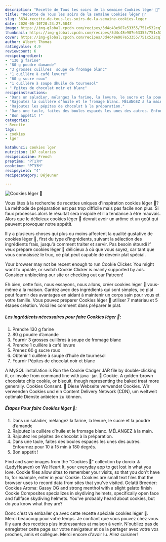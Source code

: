 ```yaml
---
description: "Recette de Tous les soirs de la semaine Cookies léger 🍪"
title: "Recette de Tous les soirs de la semaine Cookies léger 🍪"
slug: 3634-recette-de-tous-les-soirs-de-la-semaine-cookies-leger
date: 2020-05-10T20:23:27.504Z
image: https://img-global.cpcdn.com/recipes/3d4c48e907e53355/751x532cq70/cookies-leger-🍪-photo-principale-de-la-recette.jpg
thumbnail: https://img-global.cpcdn.com/recipes/3d4c48e907e53355/751x532cq70/cookies-leger-🍪-photo-principale-de-la-recette.jpg
cover: https://img-global.cpcdn.com/recipes/3d4c48e907e53355/751x532cq70/cookies-leger-🍪-photo-principale-de-la-recette.jpg
author: Albert Thomas
ratingvalue: 4.9
reviewcount: 6
recipeingredient:
- "130 g farine"
- "80 g poudre damande"
- "3 grosses cuillres  soupe de fromage blanc"
- "1 cuillère à café levure"
- "60 g sucre roux"
- "1 cuillère à soupe dhuile de tournesol"
- " Ppites de chocolat noir et blanc"
recipeinstructions:
- "Dans un saladier, mélangez la farine, la levure, le sucre et la poudre d’amande"
- "Rajoutez la cuillère d’huile et le fromage blanc. MÉLANGEZ à la main."
- "Rajoutez les pépites de chocolat à la préparation."
- "Dans une taule, faites des boules espacés les unes des autres. Enfournez pour 10 à 15 min à 180 degrés."
- "Bon appétit !"
categories:
- Recette
tags:
- cookies
- lger

katakunci: cookies lger 
nutrition: 107 calories
recipecuisine: French
preptime: "PT17M"
cooktime: "PT33M"
recipeyield: "4"
recipecategory: Déjeuner

---
```



![Cookies léger 🍪](https://img-global.cpcdn.com/recipes/3d4c48e907e53355/751x532cq70/cookies-leger-🍪-photo-principale-de-la-recette.jpg)

Vous êtes à la recherche de recettes uniques d'inspiration cookies léger 🍪? La méthode de préparation est pas trop difficile mais pas facile non plus. Si faux processus alors le résultat sera insipide et il a tendance à être mauvais. Alors que le délicieux cookies léger 🍪 devrait avoir un arôme et un goût qui peuvent provoquer notre appétit.

Il y a plusieurs choses qui plus ou moins affectent la qualité gustative de cookies léger 🍪, first du type d'ingrédients, suivant la sélection des ingrédients frais, jusqu'à comment traiter et servir. Pas besoin étourdi if veux prépare cookies léger 🍪 délicieux à où que vous soyez, car tant que vous connaissez le truc, ce plat peut capable de devenir plat spécial.

Your browser may not be recent enough to run Cookie Clicker. You might want to update, or switch Cookie Clicker is mainly supported by ads. Consider unblocking our site or checking out our Patreon!


Eh bien, cette fois, nous essayons, nous allons, créer cookies léger 🍪 vous-même à la maison. Gardez avec des ingrédients qui sont simples, ce plat peut fournir des avantages en aidant à maintenir un corps sain pour vous et votre famille. Vous pouvez préparer Cookies léger 🍪 utiliser 7 matériau et 5 étapes création. Voici les comment dans préparer le plat.

<!--inarticleads1-->

##### Les ingrédients nécessaires pour faire Cookies léger 🍪:

1. Prendre 130 g farine
1.  80 g poudre d’amande
1. Fournir 3 grosses cuillères à soupe de fromage blanc
1. Prendre 1 cuillère à café levure
1. Prenez 60 g sucre roux
1. Obtenir 1 cuillère à soupe d’huile de tournesol
1. Fournir  Pépites de chocolat noir et blanc


A MySQL installation is Run the Cookie Cadger JAR file by double-clicking it, or invoke from command line with java -jar. 🍪 Cookie. A golden-brown chocolate chip cookie, or biscuit, though representing the baked treat more generally. Cookies Consent. 💁 Diese Webseite verwendet Cookies. Wir verwenden Cookies und ein Content Delivery Network (CDN), um weltweit optimale Dienste anbieten zu können. 

<!--inarticleads2-->

##### Étapes Pour faire Cookies léger 🍪:

1. Dans un saladier, mélangez la farine, la levure, le sucre et la poudre d’amande
1. Rajoutez la cuillère d’huile et le fromage blanc. MÉLANGEZ à la main.
1. Rajoutez les pépites de chocolat à la préparation.
1. Dans une taule, faites des boules espacés les unes des autres. Enfournez pour 10 à 15 min à 180 degrés.
1. Bon appétit !


Find and save images from the &#34;Cookies 🍪&#34; collection by dorciα ♔ (LadyHeaven) on We Heart It, your everyday app to get lost in what you love. Cookie files allow sites to remember your visits, so that you don&#39;t have to, for example, enter in your Cookie. Cookies are small text files that the browser uses to record data from sites that you&#39;ve visited. Gelatti Breeder: Cookies Aroma: Gassy OG and strong menthol with a slight gelato finish Cookie Composites specializes in skydiving helmets, specifically open face and fullface skydiving helmets. You&#39;ve probably heard about cookies, but do you know what they are? 


Donc c'est va emballer ça avec cette recette spéciale cookies léger 🍪. Merci beaucoup pour votre temps. Je confiant que vous pouvez chez vous. Il y aura des recettes plus  intéressantes at maison à venir. N'oubliez pas de enregistrer cette page sur votre navigateur et de la partager avec votre vos proches, amis et collègue. Merci encore d'avoir lu. Allez cuisiner!
